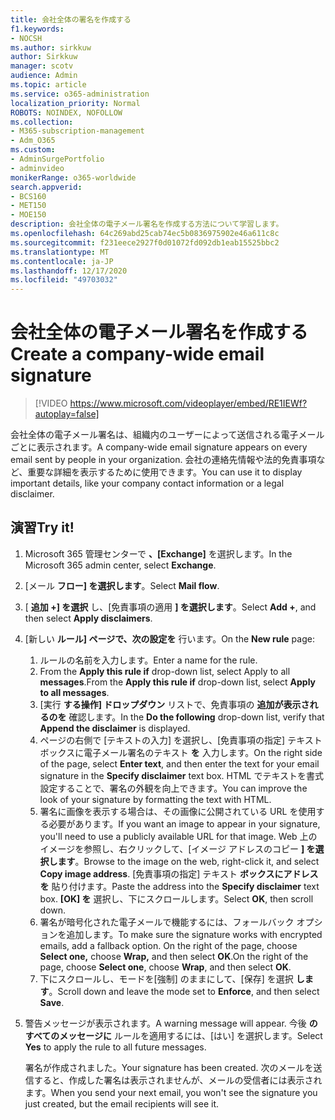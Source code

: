 ```yaml
---
title: 会社全体の署名を作成する
f1.keywords:
- NOCSH
ms.author: sirkkuw
author: Sirkkuw
manager: scotv
audience: Admin
ms.topic: article
ms.service: o365-administration
localization_priority: Normal
ROBOTS: NOINDEX, NOFOLLOW
ms.collection:
- M365-subscription-management
- Adm_O365
ms.custom:
- AdminSurgePortfolio
- adminvideo
monikerRange: o365-worldwide
search.appverid:
- BCS160
- MET150
- MOE150
description: 会社全体の電子メール署名を作成する方法について学習します。
ms.openlocfilehash: 64c269abd25cab74ec5b0836975902e46a611c8c
ms.sourcegitcommit: f231eece2927f0d01072fd092db1eab15525bbc2
ms.translationtype: MT
ms.contentlocale: ja-JP
ms.lasthandoff: 12/17/2020
ms.locfileid: "49703032"
---
```

# <a name="create-a-company-wide-email-signature"></a><span data-ttu-id="c55b6-103">会社全体の電子メール署名を作成する</span><span class="sxs-lookup"><span data-stu-id="c55b6-103">Create a company-wide email signature</span></span>

> [!VIDEO https://www.microsoft.com/videoplayer/embed/RE1IEWf?autoplay=false]

<span data-ttu-id="c55b6-104">会社全体の電子メール署名は、組織内のユーザーによって送信される電子メールごとに表示されます。</span><span class="sxs-lookup"><span data-stu-id="c55b6-104">A company-wide email signature appears on every email sent by people in your organization.</span></span> <span data-ttu-id="c55b6-105">会社の連絡先情報や法的免責事項など、重要な詳細を表示するために使用できます。</span><span class="sxs-lookup"><span data-stu-id="c55b6-105">You can use it to display important details, like your company contact information or a legal disclaimer.</span></span> 

## <a name="try-it"></a><span data-ttu-id="c55b6-106">演習</span><span class="sxs-lookup"><span data-stu-id="c55b6-106">Try it!</span></span>

1. <span data-ttu-id="c55b6-107">Microsoft 365 管理センターで **、[Exchange]** を選択します。</span><span class="sxs-lookup"><span data-stu-id="c55b6-107">In the Microsoft 365 admin center, select **Exchange**.</span></span>
1. <span data-ttu-id="c55b6-108">[メール **フロー] を選択します**。</span><span class="sxs-lookup"><span data-stu-id="c55b6-108">Select **Mail flow**.</span></span>
1. <span data-ttu-id="c55b6-109">[ **追加 +] を選択** し、[免責事項の適用 **] を選択します**。</span><span class="sxs-lookup"><span data-stu-id="c55b6-109">Select **Add +**, and then select **Apply disclaimers**.</span></span>
1. <span data-ttu-id="c55b6-110">[新しい **ルール] ページで、次の設定を** 行います。</span><span class="sxs-lookup"><span data-stu-id="c55b6-110">On the **New rule** page:</span></span>
    1. <span data-ttu-id="c55b6-111">ルールの名前を入力します。</span><span class="sxs-lookup"><span data-stu-id="c55b6-111">Enter a name for the rule.</span></span>
    1. <span data-ttu-id="c55b6-112">From the **Apply this rule if** drop-down list, select Apply to all **messages**.</span><span class="sxs-lookup"><span data-stu-id="c55b6-112">From the **Apply this rule if** drop-down list, select **Apply to all messages**.</span></span>
    1. <span data-ttu-id="c55b6-113">[実行 **する操作] ドロップダウン** リストで、免責事項の **追加が表示されるのを** 確認します。</span><span class="sxs-lookup"><span data-stu-id="c55b6-113">In the **Do the following** drop-down list, verify that **Append the disclaimer** is displayed.</span></span>
    1. <span data-ttu-id="c55b6-114">ページの右側で [テキストの入力] を選択し、[免責事項の指定] テキスト ボックスに電子メール署名のテキスト **を** 入力します。</span><span class="sxs-lookup"><span data-stu-id="c55b6-114">On the right side of the page, select **Enter text**, and then enter the text for your email signature in the **Specify disclaimer** text box.</span></span> <span data-ttu-id="c55b6-115">HTML でテキストを書式設定することで、署名の外観を向上できます。</span><span class="sxs-lookup"><span data-stu-id="c55b6-115">You can improve the look of your signature by formatting the text with HTML.</span></span>
    1. <span data-ttu-id="c55b6-116">署名に画像を表示する場合は、その画像に公開されている URL を使用する必要があります。</span><span class="sxs-lookup"><span data-stu-id="c55b6-116">If you want an image to appear in your signature, you'll need to use a publicly available URL for that image.</span></span> <span data-ttu-id="c55b6-117">Web 上のイメージを参照し、右クリックして、[イメージ アドレスのコピー **] を選択します**。</span><span class="sxs-lookup"><span data-stu-id="c55b6-117">Browse to the image on the web, right-click it, and select **Copy image address**.</span></span> <span data-ttu-id="c55b6-118">[免責事項の指定] テキスト **ボックスにアドレスを** 貼り付けます。</span><span class="sxs-lookup"><span data-stu-id="c55b6-118">Paste the address into the **Specify disclaimer** text box.</span></span> <span data-ttu-id="c55b6-119">**[OK] を** 選択し、下にスクロールします。</span><span class="sxs-lookup"><span data-stu-id="c55b6-119">Select **OK**, then scroll down.</span></span>
    1. <span data-ttu-id="c55b6-120">署名が暗号化された電子メールで機能するには、フォールバック オプションを追加します。</span><span class="sxs-lookup"><span data-stu-id="c55b6-120">To make sure the signature works with encrypted emails, add a fallback option.</span></span> <span data-ttu-id="c55b6-121">On the right of the page, choose **Select one,** choose **Wrap,** and then select **OK**.</span><span class="sxs-lookup"><span data-stu-id="c55b6-121">On the right of the page, choose **Select one**, choose **Wrap**, and then select **OK**.</span></span>
    1. <span data-ttu-id="c55b6-122">下にスクロールし、モードを[強制] のままにして、[保存] を選択 **します**。</span><span class="sxs-lookup"><span data-stu-id="c55b6-122">Scroll down and leave the mode set to **Enforce**, and then select **Save**.</span></span>
1. <span data-ttu-id="c55b6-123">警告メッセージが表示されます。</span><span class="sxs-lookup"><span data-stu-id="c55b6-123">A warning message will appear.</span></span> <span data-ttu-id="c55b6-124">今後 **のすべてのメッセージに** ルールを適用するには、[はい] を選択します。</span><span class="sxs-lookup"><span data-stu-id="c55b6-124">Select **Yes** to apply the rule to all future messages.</span></span>

    <span data-ttu-id="c55b6-125">署名が作成されました。</span><span class="sxs-lookup"><span data-stu-id="c55b6-125">Your signature has been created.</span></span> <span data-ttu-id="c55b6-126">次のメールを送信すると、作成した署名は表示されませんが、メールの受信者には表示されます。</span><span class="sxs-lookup"><span data-stu-id="c55b6-126">When you send your next email, you won't see the signature you just created, but the email recipients will see it.</span></span>